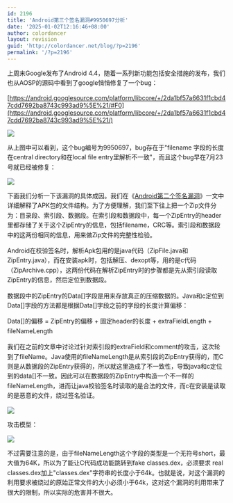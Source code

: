 ```yaml
---
id: 2196
title: 'Android第三个签名漏洞#9950697分析'
date: '2025-01-02T12:16:46+08:00'
author: colordancer
layout: revision
guid: 'http://colordancer.net/blog/?p=2196'
permalink: '/?p=2196'
---
```


 <span style="line-height: 1.6em;">上周末Google发布了Android 4.4，随着一系列新功能包括安全措施的发布，我们也从AOSP的源码中看到了google悄悄修复了一个bug：</span>

 [https://android.googlesource.com/platform/libcore/+/2da1bf57a6631f1cbd47cdd7692ba8743c993ad9%5E%21/#F0](https://android.googlesource.com/platform/libcore/+/2da1bf57a6631f1cbd47cdd7692ba8743c993ad9%5E%21/)

 ![](http://www.colordancer.net/blog/wp-content/uploads/2013/11/110713_1045_Android1.png)

 <span style="line-height: 1.6em;">从上图中可以看到，这个bug编号为9950697，bug存在于"filename 字段的长度在central directory和在local file entry里解析不一致"，而且这个bug早在7月23号就已经被修复：</span>

 ![](http://www.colordancer.net/blog/wp-content/uploads/2013/11/110713_1045_Android2.png)

 <span style="line-height: 1.6em;">下面我们分析一下该漏洞的具体成因。我们在《[Android第二个签名漏洞](http://www.colordancer.net/blog/2013/08/26/android-%e7%ac%ac%e4%ba%8c%e4%b8%aa%e7%ad%be%e5%90%8d%e6%bc%8f%e6%b4%9e-9695860-%e6%8f%ad%e7%a7%98/)》一文中详细解释了APK包的文件结构。为了方便理解，我们至下往上把一个Zip文件分为：目录段、索引段、数据段。在索引段和数据段中，每一个ZipEntry的header里都存储了关于这个ZipEntry的信息，包括filename，CRC等。索引段和数据段中的这两份相同的信息，用来做Zip文件的完整性检验。</span>

 <span style="line-height: 1.6em;">Android在校验签名时，解析Apk包用的是java代码（ZipFile.java和ZipEntry.java），而在安装apk时，包括解压、dexopt等，用的是c代码（ZipArchive.cpp），这两份代码在解析ZipEntry时的步骤都是先从索引段读取ZipEntry的信息，然后定位到数据段。</span>

 <span style="line-height: 1.6em;">数据段中的ZipEntry的Data\[\]字段是用来存放真正的压缩数据的。Java和c定位到Data\[\]字段的方法都是根据Data\[\]字段之前的字段的长度计算偏移：</span>

 <span style="line-height: 1.6em;">Data\[\]的偏移 = ZipEntry的偏移 + 固定header的长度 + extraFieldLength + fileNameLength</span>

 <span style="line-height: 1.6em;">我们在之前的文章中讨论过针对索引段的extraField和comment的攻击，这次轮到了fileName。Java使用的fileNameLength是从索引段的ZipEntry获得的，而C则是从数据段的ZipEntry获得的，所以就这里造成了不一致性，导致java和c定位到的data\[\]不一致。因此可以在数据段的ZipEntry中构造一个不一样的fileNameLength，进而让java校验签名时读取的是合法的文件，而c在安装是读取的是恶意的文件，绕过签名验证。</span>

 ![](http://www.colordancer.net/blog/wp-content/uploads/2013/11/110713_1045_Android3.png)

 <span style="line-height: 1.6em;">攻击模型：</span>

 ![](http://www.colordancer.net/blog/wp-content/uploads/2013/11/110713_1045_Android4.png)

 <span style="line-height: 1.6em;">不过需要注意的是，由于fileNameLength这个字段的类型是一个无符号short，最大值为64K，所以为了能让C代码成功能跳转到fake classes.dex，必须要求 real classes.dex加上"classes.dex"字符串的长度小于64k。也就是说，对这个漏洞的利用要求被绕过的原始正常文件的大小必须小于64k，这对这个漏洞的利用带来了很大的限制，所以实际的危害并不很大。</span>